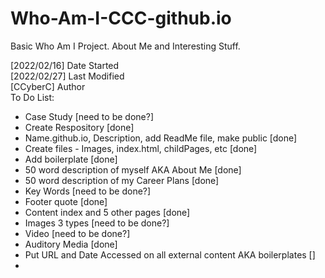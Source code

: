 # Who-Am-I-CCC-github.io
Basic Who Am I Project. About Me and Interesting Stuff.
<div>
[2022/02/16] Date Started
<div>
[2022/02/27] Last Modified
<div>
[CCyberC] Author
<br>
To Do List:
  <ul>
    <li> Case Study [need to be done?]
    <li> Create Respository [done]
    <li> Name.github.io, Description, add ReadMe file, make public [done]
    <li> Create files - Images, index.html, childPages, etc [done]
    <li> Add boilerplate [done]
    <li> 50 word description of myself AKA About Me [done]
    <li> 50 word description of my Career Plans [done]
    <li> Key Words [need to be done?]
    <li> Footer quote [done]
    <li> Content index and 5 other pages [done]
    <li> Images 3 types [need to be done?]
    <li> Video [need to be done?]
    <li> Auditory Media [done]
    <li> Put URL and Date Accessed on all external content AKA boilerplates []
    <li>
  </ul>
